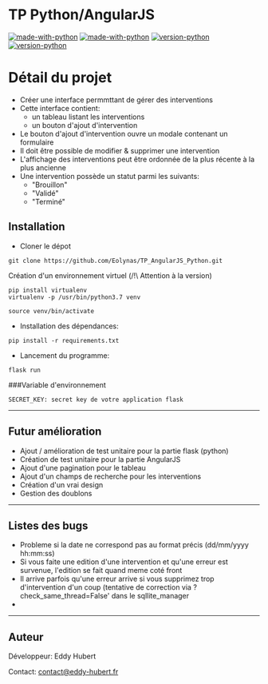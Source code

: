 # TP Python/AngularJS

[![made-with-python](https://img.shields.io/badge/Made%20with-Python-1f425f.svg)]()
[![made-with-python](https://img.shields.io/badge/Made%20with-AngularJS-1f425f.svg)]()
[![version-python](https://img.shields.io/static/v1?label=Python&message=3.7&color=065535)]()
[![version-python](https://img.shields.io/static/v1?label=AngularJS&message=1.7.9&color=065535)]()


# Détail du projet
- Créer une interface permmttant de gérer des interventions
- Cette interface contient:
  - un tableau listant les interventions
  - un bouton d'ajout d'intervention
- Le bouton d'ajout d'intervention ouvre un modale contenant un formulaire
- Il doit être possible de modifier & supprimer une intervention
- L'affichage des interventions peut être ordonnée de la plus récente à la plus ancienne
- Une intervention possède un statut parmi les suivants:
  - "Brouillon"
  - "Validé"
  - "Terminé"


## Installation

- Cloner le dépot
```
git clone https://github.com/Eolynas/TP_AngularJS_Python.git
```

Création d'un environnement virtuel (/!\ Attention à la version)
```
pip install virtualenv
virtualenv -p /usr/bin/python3.7 venv

source venv/bin/activate
```

- Installation des dépendances:
```
pip install -r requirements.txt
```

- Lancement du programme:
```
flask run
```

###Variable d'environnement
```
SECRET_KEY: secret key de votre application flask
```

-----------------
## Futur amélioration

- Ajout / amélioration de test unitaire pour la partie flask (python)
- Création de test unitaire pour la partie AngularJS
- Ajout d'une pagination pour le tableau
- Ajout d'un champs de recherche pour les interventions
- Création d'un vrai design
- Gestion des doublons

-----------------
## Listes des bugs

- Probleme si la date ne correspond pas au format précis (dd/mm/yyyy hh:mm:ss)
- Si vous faite une edition d'une intervention et qu'une erreur est survenue, l'edition se fait quand meme coté front
- Il arrive parfois qu'une erreur arrive si vous supprimez trop d'intervention d'un coup (tentative de correction via ?check_same_thread=False' dans le sqllite_manager
- 
 -----------------
## Auteur
Développeur: Eddy Hubert

Contact: contact@eddy-hubert.fr
